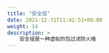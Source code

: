 ```yaml
---
title: "安全组"
date: 2021-12-31T11:42:53+08:00
weight: 14
description: >
    安全组是一种虚拟的包过滤防火墙
---
```


